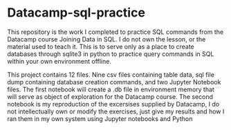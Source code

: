 # Datacamp-sql-practice
This repository is the work I completed to practice SQL commands from the Datacamp course Joining Data in SQL. I do not own the lesson, or the material used to teach it. This is to serve only as a place to create databases through sqlite3 in python to practice query commands in SQL within your own environment offline.

This project contains 12 files. Nine csv files containing table data, sql file dump containing database creation commands, and two Jupyter Notebook files. The first notebook will create a .db file in environment memory that will serve as object of exploration for the Datacamp course. The second notebook is my reproduction of the excersises supplied by Datacamp, I do not intellectually own or modify the exercises, just give my results and how I ran them in my own system using Jupyter notebooks and Python

